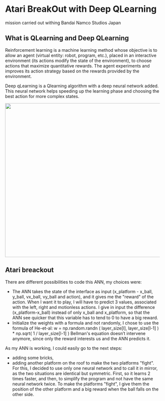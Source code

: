 # Atari BreakOut with Deep QLearning
mission carried out withing Bandai Namco Studios Japan

## What is QLearning and Deep QLearning
Reinforcement learning is a machine learning method whose objective is to allow an agent (virtual entity: robot, program, etc.), placed in an interactive environment (its actions modify the state of the environment), to choose actions that maximize quantitative rewards. The agent experiments and improves its action strategy based on the rewards provided by the environment.

Deep qLearning is a Qlearning algorithm with a deep neural network added. This neural network helps speeding up the learning phase and choosing the best action for more complex states.

<img src="https://github-production-user-asset-6210df.s3.amazonaws.com/76532104/274910523-45b078a8-64d6-4dc9-af06-b6b4a1025854.png" width="1000" height="500" />

## Atari breackout
There are different possibilities to code this ANN, my choices were:

- The ANN takes the state of the interface as input (x_platform - x_ball, y_ball, vx_ball, vy_ball and action), and it gives me the "reward" of the action. When I want it to play, I will have to predict 3 values, associated with the left, right and motionless actions. I give in input the difference (x_platform-x_ball) instead of only x_ball and x_platform, so that the ANN see quicker that this variable has to tend to 0 to have a big reward.
- Initialize the weights with a formula and not randomly, I chose to use the formula of He-et-al: w = np.random.randn ( layer_size[l], layer_size[l-1] ) * np.sqrt( 1 / layer_size[l-1] )
Bellman's equation doesn’t intervene anymore, since only the reward interests us and the ANN predicts it.

As my ANN is working, I could easily go to the next steps:
- adding some bricks,
- adding another platform on the roof to make the two platforms "fight". For this, I decided to use only one neural network and to call it in mirror, as the two situations are identical but symmetric. First, so it learns 2 times faster, and then, to simplify the program and not have the same neural network twice. To make the platforms "fight", I give them the position of the other platform and a big reward when the ball falls on the other side.
